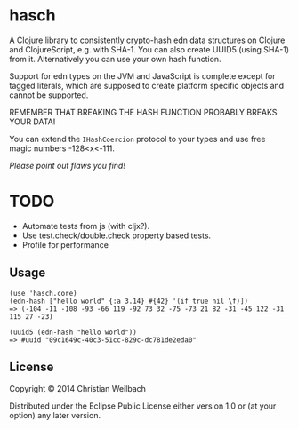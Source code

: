 # hasch

A Clojure library to consistently crypto-hash [edn](https://github.com/edn-format/edn) data structures on Clojure and ClojureScript, e.g. with SHA-1.
You can also create UUID5 (using SHA-1) from it. Alternatively you can use your own hash function.

Support for edn types on the JVM and JavaScript is complete except for tagged literals, which are supposed to create platform specific objects and cannot be supported.

REMEMBER THAT BREAKING THE HASH FUNCTION PROBABLY BREAKS YOUR DATA!

You can extend the `IHashCoercion` protocol to your types and use free magic numbers -128<x<-111.

*Please point out flaws you find!*

# TODO
- Automate tests from js (with cljx?).
- Use test.check/double.check property based tests.
- Profile for performance

## Usage

    (use 'hasch.core)
    (edn-hash ["hello world" {:a 3.14} #{42} '(if true nil \f)])
    => (-104 -11 -108 -93 -66 119 -92 73 32 -75 -73 21 82 -31 -45 122 -31 115 27 -23)

    (uuid5 (edn-hash "hello world"))
    => #uuid "09c1649c-40c3-51cc-829c-dc781de2eda0"

## License

Copyright © 2014 Christian Weilbach

Distributed under the Eclipse Public License either version 1.0 or (at
your option) any later version.
